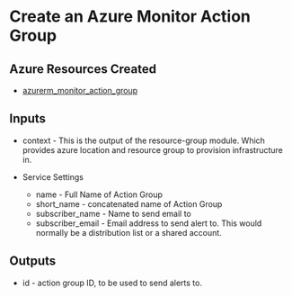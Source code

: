 # Create an Azure Monitor Action Group

## Azure Resources Created
- [azurerm_monitor_action_group](https://registry.terraform.io/providers/hashicorp/azurerm/latest/docs/resources/monitor_action_group)

## Inputs

- context - This is the output of the resource-group module.  Which provides azure location and resource group to provision infrastructure in.

- Service Settings
  - name - Full Name of Action Group
  - short_name - concatenated name of Action Group
  - subscriber_name  - Name to send email to
  - subscriber_email - Email address to send alert to.  This would normally be a distribution list or a shared account.

## Outputs
  - id - action group ID, to be used to send alerts to.